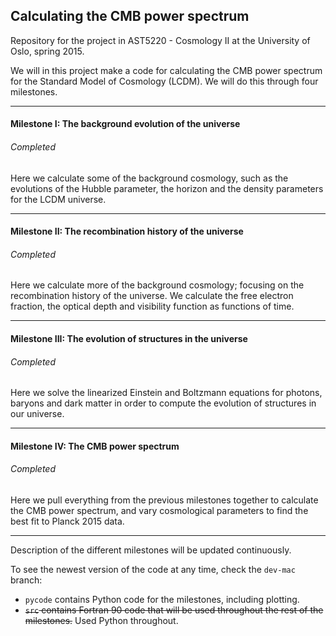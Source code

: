 ##	Calculating the CMB power spectrum
Repository for the project in AST5220 - Cosmology II at the University of Oslo, spring 2015.

We will in this project make a code for calculating the CMB power spectrum for the Standard Model of
Cosmology (LCDM). We will do this through four milestones. 
***
#### Milestone I: The background evolution of the universe
###### Completed
Here we calculate some of the background cosmology, such as the evolutions of the Hubble parameter,
the horizon and the density parameters for the LCDM universe.
***
#### Milestone II: The recombination history of the universe
###### Completed
Here we calculate more of the background cosmology; focusing on the
recombination history of the universe. We calculate the free electron fraction,
the optical depth and visibility function as functions of time.
***
#### Milestone III: The evolution of structures in the universe
###### Completed
Here we solve the linearized Einstein and Boltzmann equations for photons,
baryons and dark matter in order to compute the evolution of structures in our
universe.
***
#### Milestone IV: The CMB power spectrum
###### Completed
Here we pull everything from the previous milestones together to calculate the
CMB power spectrum, and vary cosmological parameters to find the best fit to
Planck 2015 data.
***

Description of the different milestones will be updated continuously.

To see the newest version of the code at any time, check the `dev-mac` branch:
* `pycode` contains Python code for the milestones, including plotting.
* ~~`src` contains Fortran 90 code that will be used throughout the rest of the milestones.~~
Used Python throughout.

